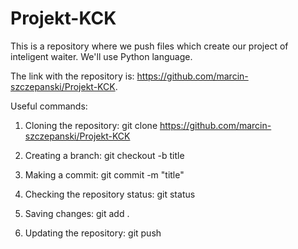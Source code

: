 # Projekt-KCK
This is a repository where we push files which create our project of inteligent waiter. We'll use Python language.

The link with the repository is: https://github.com/marcin-szczepanski/Projekt-KCK.


Useful commands:

1) Cloning the repository: git clone https://github.com/marcin-szczepanski/Projekt-KCK

2) Creating a branch: git checkout -b title

3) Making a commit: git commit -m "title"

4) Checking the repository status: git status

5) Saving changes: git add .

6) Updating the repository: git push
